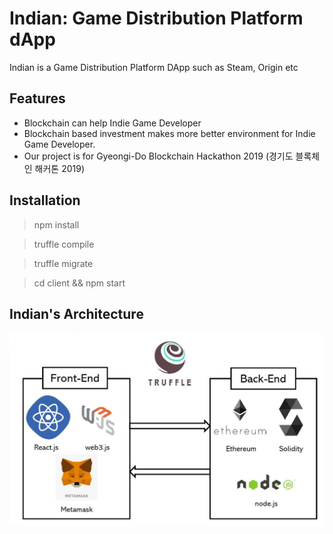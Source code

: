 # Indian: Game Distribution Platform dApp

Indian is a Game Distribution Platform DApp such as Steam, Origin etc


## Features
* Blockchain can help Indie Game Developer
* Blockchain based investment makes more better environment for Indie Game Developer.
* Our project is for Gyeongi-Do Blockchain Hackathon 2019 (경기도 블록체인 해커톤 2019)

## Installation

> npm install

> truffle compile

> truffle migrate

> cd client && npm start

## Indian's Architecture

![Alt text](client/public/img/structure.JPG)